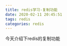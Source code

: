 ```yaml
---
title: redis学习-复制功能
date: 2020-02-11 20:45:51
tags: redis
categories: redis
---
```

今天介绍下redis的复制功能
